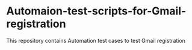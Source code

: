 # Automaion-test-scripts-for-Gmail-registration
This repository contains Automation test cases to test Gmail registration
